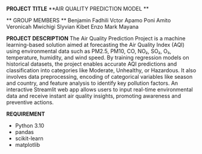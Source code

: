 **PROJECT TITLE**
**AIR QUALITY PREDICTION MODEL ** 

** GROUP MEMBERS **
 Benjamin Fadhili
 Vctor Apamo
 Poni Amito
 Veronicah Mwichigi
 Slyvian Kibet Enzo
 Mark Mayana

**PROJECT DESCRIPTION**
The Air Quality Prediction Project is a machine learning-based solution aimed at forecasting the Air Quality Index (AQI) using environmental data such as PM2.5, PM10, CO, NO₂, SO₂, O₃, temperature, humidity, and wind speed. By training regression models on historical datasets, the project enables accurate AQI predictions and classification into categories like Moderate, Unhealthy, or Hazardous. It also involves data preprocessing, encoding of categorical variables like season and country, and feature analysis to identify key pollution factors. An interactive Streamlit web app allows users to input real-time environmental data and receive instant air quality insights, promoting awareness and preventive actions.

 **REQUIREMENT**
- Python 3.10
- pandas
- scikit-learn
- matplotlib

 
